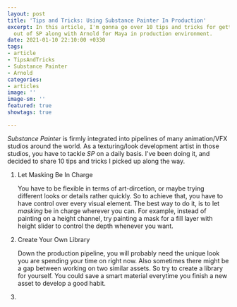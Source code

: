 ```yaml
---
layout: post
title: 'Tips and Tricks: Using Substance Painter In Production'
excerpt: In this article, I'm gonna go over 10 tips and tricks for getting the most
  out of SP along with Arnold for Maya in production environment.
date: 2021-01-10 22:10:00 +0330
tags:
- article
- TipsAndTricks
- Substance Painter
- Arnold
categories:
- articles
image: ''
image-sm: ''
featured: true
showtags: true

---
```

_Substance Painter_ is firmly integrated into pipelines of many animation/VFX studios around the world. As a texturing/look development artist in those studios, you have to tackle _SP_ on a daily basis. I've been doing it, and decided to share 10 tips and tricks I picked up along the way. 

1. Let Masking Be In Charge

   You have to be flexible in terms of art-dircetion, or maybe trying different looks or details rather quickly. So to achieve that, you have to have control over every visual element. The best way to do it, is to let _masking_ be in charge wherever you can. For example, instead of painting on a height channel, try painting a mask for a fill layer with height slider to control the depth whenever you want.
2. Create Your Own Library

   Down the production pipeline, you will probably need the unique look you are spending your time on right now. Also sometimes there might be a gap between working on two similar assets. So try to create a library for yourself. You could save a smart material everytime you finish a new asset to develop a good habit.
3. 